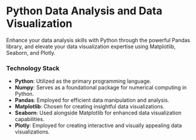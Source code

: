 # Python Data Analysis and Data Visualization
Enhance your data analysis skills with Python through the powerful Pandas library, and elevate your data visualization expertise using Matplotlib, Seaborn, and Plotly.

### Technology Stack

* **Python**: Utilized as the primary programming language.
* **Numpy**:  Serves as a foundational package for numerical computing in Python.
* **Pandas**: Employed for efficient data manipulation and analysis.
* **Matplotlib**: Chosen for creating insightful data visualizations.
* **Seaborn**: Used alongside Matplotlib for enhanced data visualization capabilities.
* **Plotly**: Employed for creating interactive and visually appealing data visualizations.
